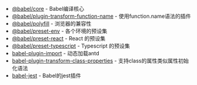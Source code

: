 
- [@babel/core](https://www.npmjs.com/package/@babel/core) - Babel编译核心
- [@babel/plugin-transform-function-name](https://www.npmjs.com/package/@babel/plugin-transform-function-name) - 使用function.name语法的插件
- [@babel/polyfill](https://www.npmjs.com/package/@babel/polyfill) - 浏览器的兼容性
- [@babel/preset-env](https://www.npmjs.com/package/@babel/preset-env) - 各个环境的预设集
- [@babel/preset-react](https://www.npmjs.com/package/@babel/preset-react) - React 的预设集
- [@babel/preset-typescript](https://www.npmjs.com/package/@babel/preset-typescript) - Typescript 的预设集
- [babel-plugin-import](https://www.npmjs.com/package/babel-plugin-import) - 动态加载antd
- [babel-plugin-transform-class-properties](https://www.npmjs.com/package/babel-plugin-transform-class-properties) - 支持class的属性类似属性初始化语法
- [babel-jest](https://www.npmjs.com/package/babel-jest) - Babel的jest插件
